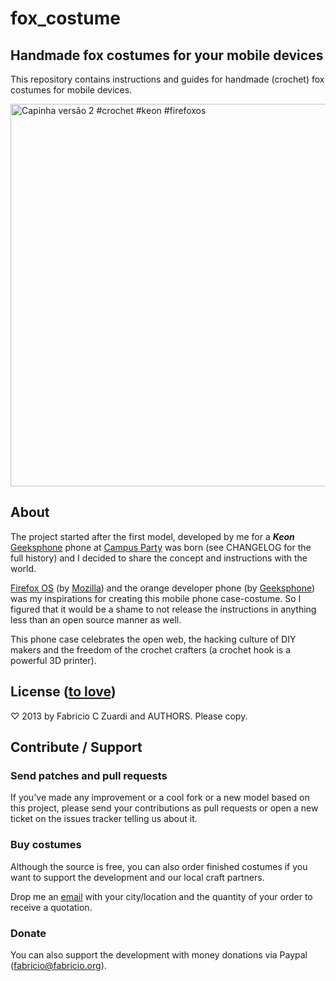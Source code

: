 fox_costume
===========

Handmade fox costumes for your mobile devices
---------------------------------------------

This repository contains instructions and guides for handmade (crochet)
fox costumes for mobile devices.

<a href="http://www.flickr.com/photos/fabricio/8464040216/" title="Capinha versão 2 #crochet #keon #firefoxos by fczuardi, on Flickr"><img src="http://farm9.staticflickr.com/8093/8464040216_fffeefce96_z.jpg" width="612" height="612" alt="Capinha versão 2 #crochet #keon #firefoxos"></a>


About
-----

The project started after the first model, developed by me for a ***Keon***
[Geeksphone](http://www.geeksphone.com/) phone at
[Campus Party](http://campusparty.com.br/) was born
(see CHANGELOG for the full history)
and I decided to share the concept and instructions with the world.

[Firefox OS](http://www.mozilla.org/en-US/firefoxos/)
(by [Mozilla](http://mozilla.org)) and the orange developer phone
(by [Geeksphone](http://www.geeksphone.com/))
was my inspirations for creating this mobile phone case-costume. So I figured
that it would be a shame to not release the instructions in anything less than
an open source manner as well.

This phone case celebrates the open web, the hacking culture of DIY makers and
the freedom of the crochet crafters (a crochet hook is a powerful 3D printer).


License ([to love](http://blog.ninapaley.com/2010/11/08/license-to-love/))
-----------------

♡ 2013 by Fabricio C Zuardi and AUTHORS. Please copy.


Contribute / Support
--------------------

### Send patches and pull requests ###

If you've made any improvement or a cool fork or a new model based on this
project, please send your contributions as pull requests or open a new ticket on
the issues tracker telling us about it.

### Buy costumes ###

Although the source is free, you can also order finished costumes if
you want to support the development and our local craft partners.

Drop me an [email](mailto:fabricio@fabricio.org?subject=Fox+Costume) with your
city/location and the quantity of your order to receive a quotation.

### Donate ###

You can also support the development with money donations via Paypal (fabricio@fabricio.org).
